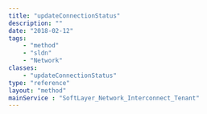 ```yaml
---
title: "updateConnectionStatus"
description: ""
date: "2018-02-12"
tags:
    - "method"
    - "sldn"
    - "Network"
classes:
    - "updateConnectionStatus"
type: "reference"
layout: "method"
mainService : "SoftLayer_Network_Interconnect_Tenant"
---
```

